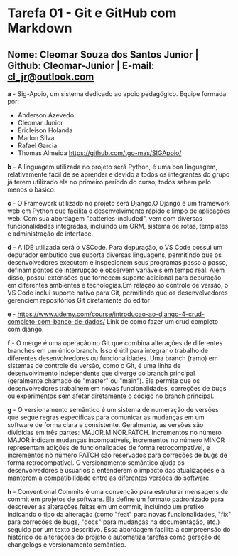 # Tarefa 01 - Git e GitHub com Markdown

## Nome: Cleomar Souza dos Santos Junior | Github: Cleomar-Junior | E-mail: cl_jr@outlook.com

**a** - Sig-Apoio, um sistema dedicado ao apoio pedagógico.
Equipe formada por:
* Anderson Azevedo
* Cleomar Junior
* Ericleison Holanda
* Marlon Silva
* Rafael Garcia
* Thomas Almeida
<https://github.com/tgo-mas/SIGApoio/>

**b** - A linguagem utilizada no projeto será Python, é uma boa linguagem, relativamente fácil de se aprender
e devido a todos os integrantes do grupo já terem utilizado ela no primeiro período do curso, todos sabem pelo menos o básico.

**c** - O Framework utilizado no projeto será Django.O Django é um framework web em Python que facilita o desenvolvimento rápido e limpo de aplicações web. Com sua abordagem "batteries-included", vem com diversas funcionalidades integradas, incluindo um ORM, sistema de rotas, templates e administração de interface. 

**d** - A IDE utilizada será o VSCode. Para depuração, o VS Code possui um depurador embutido que suporta diversas linguagens, permitindo que os desenvolvedores executem e inspecionem seus programas passo a passo, definam pontos de interrupção e observem variáveis em tempo real. Além disso, possui extensões que fornecem suporte adicional para depuração em diferentes ambientes e tecnologias.Em relação ao controle de versão, o VS Code inclui suporte nativo para Git, permitindo que os desenvolvedores gerenciem repositórios Git diretamente do editor

**e** - <https://www.udemy.com/course/introducao-ao-django-4-crud-completo-com-banco-de-dados/>
Link de como fazer um crud completo com django.

**f** - O merge é uma operação no Git que combina alterações de diferentes branches em um único branch. Isso é útil para integrar o trabalho de diferentes desenvolvedores ou funcionalidades. Uma branch (ramo) em sistemas de controle de versão, como o Git, é uma linha de desenvolvimento independente que diverge do branch principal (geralmente chamado de "master" ou "main"). Ela permite que os desenvolvedores trabalhem em novas funcionalidades, correções de bugs ou experimentos sem afetar diretamente o código no branch principal.

**g** - O versionamento semântico é um sistema de numeração de versões que segue regras específicas para comunicar as mudanças em um software de forma clara e consistente. Geralmente, as versões são divididas em três partes: MAJOR.MINOR.PATCH. Incrementos no número MAJOR indicam mudanças incompatíveis, incrementos no número MINOR representam adições de funcionalidades de forma retrocompatível, e incrementos no número PATCH são reservados para correções de bugs de forma retrocompatível. O versionamento semântico ajuda os desenvolvedores e usuários a entenderem o impacto das atualizações e a manterem a compatibilidade entre as diferentes versões do software.

**h** - 
Conventional Commits é uma convenção para estruturar mensagens de commit em projetos de software. Ela define um formato padronizado para descrever as alterações feitas em um commit, incluindo um prefixo indicando o tipo da alteração (como "feat" para novas funcionalidades, "fix" para correções de bugs, "docs" para mudanças na documentação, etc.) seguido por um texto descritivo. Essa abordagem facilita a compreensão do histórico de alterações do projeto e automatiza tarefas como geração de changelogs e versionamento semântico.